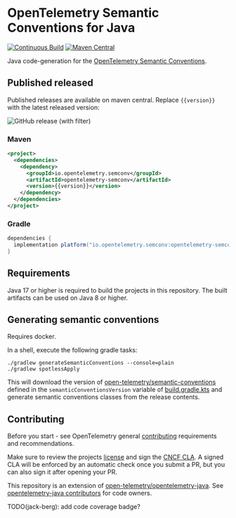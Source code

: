 # OpenTelemetry Semantic Conventions for Java
[![Continuous Build][ci-image]][ci-url]
[![Maven Central][maven-image]][maven-url]

Java code-generation for the [OpenTelemetry Semantic Conventions](https://github.com/open-telemetry/semantic-conventions).

## Published released

Published releases are available on maven central. Replace `{{version}}` with the latest released version:

![GitHub release (with filter)](https://img.shields.io/github/v/release/open-telemetry/semantic-conventions-java)

### Maven

```xml
<project>
  <dependencies>
    <dependency>
      <groupId>io.opentelemetry.semconv</groupId>
      <artifactId>opentelemetry-semconv</artifactId>
      <version>{{version}}</version>
    </dependency>
  </dependencies>
</project>
```

### Gradle

```groovy
dependencies {
  implementation platform("io.opentelemetry.semconv:opentelemetry-semconv:{{version}}")
}
```

## Requirements

Java 17 or higher is required to build the projects in this repository. The built artifacts can be
used on Java 8 or higher.

## Generating semantic conventions

Requires docker.

In a shell, execute the following gradle tasks:

```shell
./gradlew generateSemanticConventions --console=plain
./gradlew spotlessApply
```

This will download the version
of [open-telemetry/semantic-conventions](https://github.com/open-telemetry/semantic-conventions)
defined in the `semanticConventionsVersion` variable of [build.gradle.kts](./build.gradle.kts) and
generate semantic conventions classes from the release contents.

## Contributing

Before you start - see OpenTelemetry
general [contributing](https://github.com/open-telemetry/community/blob/main/CONTRIBUTING.md)
requirements and recommendations.

Make sure to review the projects [license](LICENSE) and sign
the [CNCF CLA](https://identity.linuxfoundation.org/projects/cncf). A signed CLA will be enforced by
an automatic check once you submit a PR, but you can also sign it after opening your PR.

This repository is an extension
of [open-telemetry/opentelemetry-java](https://github.com/open-telemetry/opentelemetry-java).
See [opentelemetry-java contributors](https://github.com/open-telemetry/opentelemetry-java#contributing)
for code owners.

[ci-image]: https://github.com/open-telemetry/semantic-conventions-java/workflows/Build/badge.svg
[ci-url]: https://github.com/open-telemetry/semantic-conventions-java/actions?query=workflow%3Abuild+branch%3Amain
[maven-image]: https://maven-badges.herokuapp.com/maven-central/io.opentelemetry.semconv/opentelemetry-semconv/badge.svg
[maven-url]: https://maven-badges.herokuapp.com/maven-central/io.opentelemetry.semconv/opentelemetry-semconv

TODO(jack-berg): add code coverage badge?
